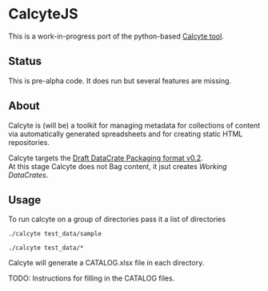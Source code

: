 # CalcyteJS

This is a work-in-progress port of the python-based [Calcyte tool](https://codeine.research.uts.edu.au/eresearch/calcyte).

## Status

This is pre-alpha code. It does run but several features are missing.

## About

Calcyte is (will be) a toolkit for managing metadata for collections of content
via automatically generated spreadsheets and for creating static HTML repositories.

Calcyte targets the [Draft DataCrate Packaging format v0.2](https://github.com/UTS-eResearch/datacrate/blob/new_draft/0.2/spec/0.2/data_crate_specification_v0.2.md).  
At this stage Calcyte does not Bag content, it jsut creates *Working DataCrates*.

## Usage

To run calcyte on a group of directories pass it a list of directories


```
./calcyte test_data/sample
```

```
./calcyte test_data/*

```

Calcyte will generate a CATALOG.xlsx file in each directory.

TODO: Instructions for filling in the CATALOG files.
